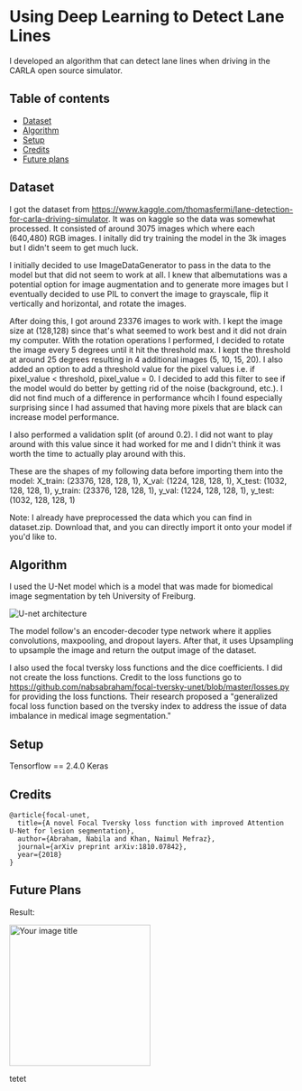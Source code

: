 # Using Deep Learning to Detect Lane Lines

I developed an algorithm that can detect lane lines when driving in the CARLA open source simulator.

## Table of contents
- [Dataset](#dataset)
- [Algorithm](#algorithm)
- [Setup](#setup)
- [Credits](#credits)
- [Future plans](#future-plans)

## Dataset

I got the dataset from https://www.kaggle.com/thomasfermi/lane-detection-for-carla-driving-simulator. It was on kaggle so the data was somewhat processed. It consisted of around 3075 images which where each (640,480) RGB images. I initally did try training the model in the 3k images but I didn't seem to get much luck. 

I initially decided to use ImageDataGenerator to pass in the data to the model but that did not seem to work at all. I knew that albemutations was a potential option for image augmentation and to generate more images but I eventually decided to use PIL to convert the image to grayscale, flip it vertically and horizontal, and rotate the images. 

After doing this, I got around 23376 images to work with. I kept the image size at (128,128) since that's what seemed to work best and it did not drain my computer. With the rotation operations I performed, I decided to rotate the image every 5 degrees until it hit the threshold max. I kept the threshold at around 25 degrees resulting in 4 additional images (5, 10, 15, 20). I also added an option to add a threshold value for the pixel values i.e. if pixel_value < threshold, pixel_value = 0. I decided to add this filter to see if the model would do better by getting rid of the noise (background, etc.). I did not find much of a difference in performance whcih I found especially surprising since I had assumed that having more pixels that are black can increase model performance.

I also performed a validation split (of around 0.2). I did not want to play around with this value since it had worked for me and I didn't think it was worth the time to actually play around with this.

These are the shapes of my following data before importing them into the model: X_train: (23376, 128, 128, 1), X_val: (1224, 128, 128, 1), X_test: (1032, 128, 128, 1), y_train: (23376, 128, 128, 1), y_val: (1224, 128, 128, 1), y_test: (1032, 128, 128, 1)

Note: I already have preprocessed the data which you can find in dataset.zip. Download that, and you can directly import it onto your model if you'd like to.

## Algorithm

I used the U-Net model which is a model that was made for biomedical image segmentation by teh University of Freiburg.

![U-net architecture](https://lmb.informatik.uni-freiburg.de/people/ronneber/u-net/u-net-architecture.png)

The model follow's an encoder-decoder type network where it applies convolutions, maxpooling, and dropout layers. After that, it uses Upsampling to upsample the image and return the output image of the dataset. 

I also used the focal tversky loss functions and the dice coefficients. I did not create the loss functions. Credit to the loss functions go to https://github.com/nabsabraham/focal-tversky-unet/blob/master/losses.py for providing the loss functions. Their research proposed a "generalized focal loss function based on the tversky index to address the issue of data imbalance in medical image segmentation."

## Setup

Tensorflow == 2.4.0
Keras 

## Credits

```
@article{focal-unet,
  title={A novel Focal Tversky loss function with improved Attention U-Net for lesion segmentation},
  author={Abraham, Nabila and Khan, Naimul Mefraz},
  journal={arXiv preprint arXiv:1810.07842},
  year={2018}
}
```

## Future Plans

Result:

<img src="output_video.gif" alt="Your image title" width="250"/>


tetet
